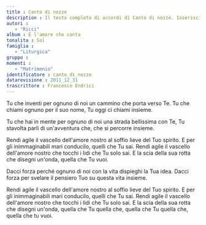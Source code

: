 ```yaml
--- 
title : Canto di nozze
description : Il testo completo di accordi di Canto di nozze. Inseriscila nel tuo canzoniere!
autori : 
   - "Ricci"
album : È l'amore che conta
tonalita : Sol
famiglia : 
   - "Liturgica"
gruppo : 
momenti : 
   - "Matrimonio"
identificatore : canto_di_nozze
datarevisione : 2011_12_31
trascrittore : Francesco Endrici
--- 
```




Tu che inventi per ognuno di noi
un cammino che porta verso Te.
Tu che chiami ognuno per il suo nome, Tu
oggi ci chiami insieme.


Tu che hai in mente per ognuno di noi
una strada bellissima con Te,
Tu stavolta parli di un'avventura che,
che si percorre insieme.


Rendi agile il vascello dell'amore nostro 
al soffio lieve del Tuo spirito.
E per gli inimmaginabili mari conducilo, 
quelli che Tu sai.
Rendi agile il vascello dell'amore nostro 
che tocchi i lidi che Tu solo sai.
E la scia della sua rotta che disegni un'onda, 
quella che Tu vuoi.


Dacci forza perché ognuno di noi
con la vita dispieghi la Tua idea.
Dacci forza per svelare il pensiero Tuo
su questa vita insieme. 


Rendi agile il vascello dell'amore nostro 
al soffio lieve del Tuo spirito.
E per gli inimmaginabili mari conducilo, 
quelli che Tu sai.
Rendi agile il vascello dell'amore nostro 
che tocchi i lidi che Tu solo sai.
E la scia della sua rotta che disegni un'onda, 
quella che Tu quella che, 
quella che Tu quella che,  quella che tu vuoi.


